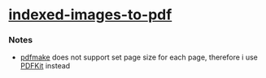 [indexed-images-to-pdf](https://dirkarnez.github.io/indexed-images-to-pdf/)
===========================================================================
### Notes
- [pdfmake](http://pdfmake.org/) does not support set page size for each page, therefore i use [PDFKit](https://pdfkit.org/) instead
